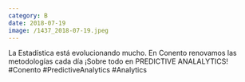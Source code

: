 ```yaml
--- 
category: B 
date: 2018-07-19 
image: /1437_2018-07-19.jpeg 
--- 
```


La Estadística está evolucionando mucho. En Conento renovamos las metodologías cada día ¡Sobre todo en PREDICTIVE ANALALYTICS! #Conento #PredictiveAnalytics #Analytics